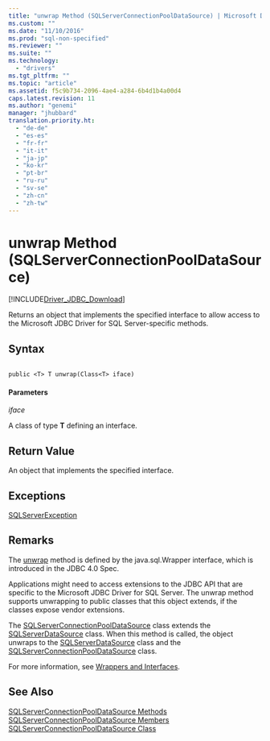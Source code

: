 ```yaml
---
title: "unwrap Method (SQLServerConnectionPoolDataSource) | Microsoft Docs"
ms.custom: ""
ms.date: "11/10/2016"
ms.prod: "sql-non-specified"
ms.reviewer: ""
ms.suite: ""
ms.technology: 
  - "drivers"
ms.tgt_pltfrm: ""
ms.topic: "article"
ms.assetid: f5c9b734-2096-4ae4-a284-6b4d1b4a00d4
caps.latest.revision: 11
ms.author: "genemi"
manager: "jhubbard"
translation.priority.ht: 
  - "de-de"
  - "es-es"
  - "fr-fr"
  - "it-it"
  - "ja-jp"
  - "ko-kr"
  - "pt-br"
  - "ru-ru"
  - "sv-se"
  - "zh-cn"
  - "zh-tw"
---
```

# unwrap Method (SQLServerConnectionPoolDataSource)
[!INCLUDE[Driver_JDBC_Download](../../../connect/jdbc/includes)]

  Returns an object that implements the specified interface to allow access to the Microsoft JDBC Driver for SQL Server-specific methods.  
  
## Syntax  
  
```  
  
public <T> T unwrap(Class<T> iface)  
```  
  
#### Parameters  
 *iface*  
  
 A class of type **T** defining an interface.  
  
## Return Value  
 An object that implements the specified interface.  
  
## Exceptions  
 [SQLServerException](../../../connect/jdbc/reference/sqlserverexception-class.md)  
  
## Remarks  
 The [unwrap](../../../connect/jdbc/reference/unwrap-method--sqlserverconnectionpooldatasource-.md) method is defined by the java.sql.Wrapper interface, which is introduced in the JDBC 4.0 Spec.  
  
 Applications might need to access extensions to the JDBC API that are specific to the Microsoft JDBC Driver for SQL Server. The unwrap method supports unwrapping to public classes that this object extends, if the classes expose vendor extensions.  
  
 The [SQLServerConnectionPoolDataSource](../../../connect/jdbc/reference/sqlserverconnectionpooldatasource-class.md) class extends the [SQLServerDataSource](../../../connect/jdbc/reference/sqlserverdatasource-class.md) class. When this method is called, the object unwraps to the [SQLServerDataSource](../../../connect/jdbc/reference/sqlserverdatasource-class.md) class and the [SQLServerConnectionPoolDataSource](../../../connect/jdbc/reference/sqlserverconnectionpooldatasource-class.md) class.  
  
 For more information, see [Wrappers and Interfaces](../../../connect/jdbc/wrappers-and-interfaces.md).  
  
## See Also  
 [SQLServerConnectionPoolDataSource Methods](../../../connect/jdbc/reference/sqlserverconnectionpooldatasource-methods.md)   
 [SQLServerConnectionPoolDataSource Members](../../../connect/jdbc/reference/sqlserverconnectionpooldatasource-members.md)   
 [SQLServerConnectionPoolDataSource Class](../../../connect/jdbc/reference/sqlserverconnectionpooldatasource-class.md)  
  
  